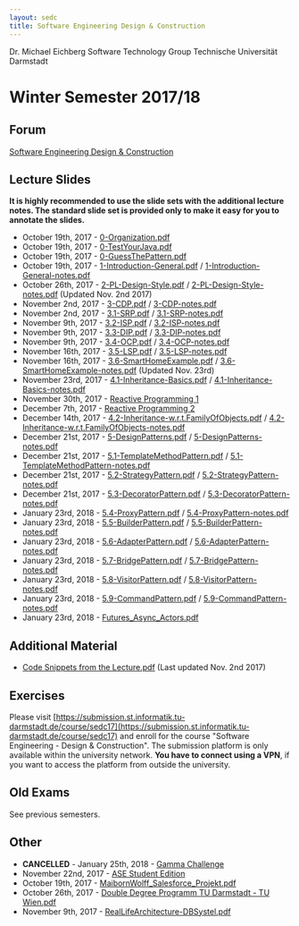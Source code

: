 ```yaml
---
layout: sedc
title: Software Engineering Design & Construction
---
```

Dr. Michael Eichberg
Software Technology Group
Technische Universität Darmstadt

# Winter Semester 2017/18

## Forum
[Software Engineering Design & Construction](https://www.fachschaft.informatik.tu-darmstadt.de/forum//viewforum.php?f=234)

## Lecture Slides

**It is highly recommended to use the slide sets with the additional lecture notes. The standard slide set is provided only to make it easy for you to annotate the slides.**

 * October 19th, 2017 - [0-Organization.pdf](0-Organization.pdf)
 * October 19th, 2017 - [0-TestYourJava.pdf](0-TestYourJava.pdf)
 * October 19th, 2017 - [0-GuessThePattern.pdf](0-GuessThePattern.pdf)
 * October 19th, 2017 - [1-Introduction-General.pdf](1-Introduction-General.pdf) / [1-Introduction-General-notes.pdf](1-Introduction-General-notes.pdf)
 * October 26th, 2017 - [2-PL-Design-Style.pdf](2-PL-Design-Style.pdf) / [2-PL-Design-Style-notes.pdf](2-PL-Design-Style-notes.pdf) (Updated Nov. 2nd 2017)
 * November 2nd, 2017 - [3-CDP.pdf](3-CDP.pdf) / [3-CDP-notes.pdf](3-CDP-notes.pdf)
 * November 2nd, 2017 - [3.1-SRP.pdf](3.1-SRP.pdf) / [3.1-SRP-notes.pdf](3.1-SRP-notes.pdf)
 * November 9th, 2017 - [3.2-ISP.pdf](3.2-ISP.pdf) / [3.2-ISP-notes.pdf](3.2-ISP-notes.pdf)
 * November 9th, 2017 - [3.3-DIP.pdf](3.3-DIP.pdf) / [3.3-DIP-notes.pdf](3.3-DIP-notes.pdf)
 * November 9th, 2017 - [3.4-OCP.pdf](3.4-OCP.pdf) / [3.4-OCP-notes.pdf](3.4-OCP-notes.pdf)
 * November 16th, 2017 - [3.5-LSP.pdf](3.5-LSP.pdf) / [3.5-LSP-notes.pdf](3.5-LSP-notes.pdf)
 * November 16th, 2017 - [3.6-SmartHomeExample.pdf](3.6-SmartHomeExample.pdf) / [3.6-SmartHomeExample-notes.pdf](3.6-SmartHomeExample-notes.pdf) (Updated Nov. 23rd)
 * November 23rd, 2017 - [4.1-Inheritance-Basics.pdf](4.1-Inheritance-Basics.pdf) / [4.1-Inheritance-Basics-notes.pdf](4.1-Inheritance-Basics-notes.pdf)
 * November 30th, 2017 - [Reactive Programming 1](RP1.pdf)
 * December 7th, 2017 - [Reactive Programming 2](RP2.pdf)
 * December 14th, 2017 - [4.2-Inheritance-w.r.t.FamilyOfObjects.pdf](4.2-Inheritance-w.r.t.FamilyOfObjects.pdf) / [4.2-Inheritance-w.r.t.FamilyOfObjects-notes.pdf](4.2-Inheritance-w.r.t.FamilyOfObjects-notes.pdf)
 * December 21st, 2017 - [5-DesignPatterns.pdf](5-DesignPatterns.pdf) / [5-DesignPatterns-notes.pdf](5-DesignPatterns-notes.pdf)
 * December 21st, 2017 - [5.1-TemplateMethodPattern.pdf](5.1-TemplateMethodPattern.pdf) / [5.1-TemplateMethodPattern-notes.pdf](5.1-TemplateMethodPattern-notes.pdf)
 * December 21st, 2017 - [5.2-StrategyPattern.pdf](5.2-StrategyPattern.pdf) / [5.2-StrategyPattern-notes.pdf](5.2-StrategyPattern-notes.pdf)
 * December 21st, 2017 - [5.3-DecoratorPattern.pdf](5.3-DecoratorPattern.pdf) / [5.3-DecoratorPattern-notes.pdf](5.3-DecoratorPattern-notes.pdf)
 * January 23rd, 2018 - [5.4-ProxyPattern.pdf](5.4-ProxyPattern.pdf) / [5.4-ProxyPattern-notes.pdf](5.4-ProxyPattern-notes.pdf)
 * January 23rd, 2018 - [5.5-BuilderPattern.pdf](5.5-BuilderPattern.pdf) / [5.5-BuilderPattern-notes.pdf](5.5-BuilderPattern-notes.pdf)
 * January 23rd, 2018 - [5.6-AdapterPattern.pdf](5.6-AdapterPattern.pdf) / [5.6-AdapterPattern-notes.pdf](5.6-AdapterPattern-notes.pdf)
 * January 23rd, 2018 - [5.7-BridgePattern.pdf](5.7-BridgePattern.pdf) / [5.7-BridgePattern-notes.pdf](5.7-BridgePattern-notes.pdf)
 * January 23rd, 2018 - [5.8-VisitorPattern.pdf](5.8-VisitorPattern.pdf) / [5.8-VisitorPattern-notes.pdf](5.8-VisitorPattern-notes.pdf)
 * January 23rd, 2018 - [5.9-CommandPattern.pdf](5.9-CommandPattern.pdf) / [5.9-CommandPattern-notes.pdf](5.9-CommandPattern-notes.pdf)
 * January 23rd, 2018 - [Futures_Async_Actors.pdf](Futures_Async_Actors.pdf)
 <!-- January 23rd, 2018 - [.pdf](.pdf) / [-notes.pdf](-notes.pdf) -->


## Additional Material
 * [Code Snippets from the Lecture.pdf](Code.pdf) (Last updated Nov. 2nd 2017)

## Exercises
Please visit [https://submission.st.informatik.tu-darmstadt.de/course/sedc17](https://submission.st.informatik.tu-darmstadt.de/course/sedc17) and enroll for the course "Software Engineering - Design & Construction".
The submission platform is only available within the university network. **You have to connect using a VPN**, if you want to access the platform from outside the university.

## Old Exams
See previous semesters.

## Other
 * **CANCELLED** - January 25th, 2018 - [Gamma Challenge](GammaChallenge_TU_Darmstadt_English.pdf)
 * November 22nd, 2017 - [ASE Student Edition](https://www.andrena.de/event/ase-student-edition-385)
 * October 19th, 2017 - [MaibornWolff_Salesforce_Projekt.pdf](MaibornWolff_Salesforce_Projekt.pdf)
 * October 26th, 2017 - [Double Degree Programm TU Darmstadt - TU Wien.pdf](DoubleDegreeTUD-TUW.pdf)
 * November 9th, 2017 - [RealLifeArchitecture-DBSystel.pdf](RealLifeArchitecture-DBSystel.pdf)
